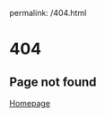 permalink: /404.html


<div id="notfound">
	<div class="notfound">
		<div class="notfound-404">
			<h1>404</h1>
			<h2>Page not found</h2>
		</div>
		<a href="https://abir0.github.io/tedxbutex-website/">Homepage</a>
	</div>
</div>
